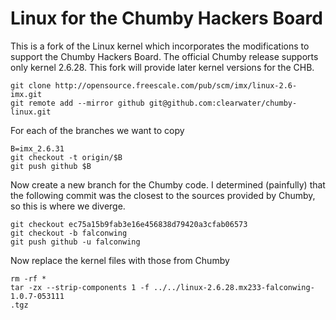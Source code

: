 Linux for the Chumby Hackers Board
==================================

This is a fork of the Linux kernel which incorporates
the modifications to support the Chumby Hackers Board.
The official Chumby release supports only kernel 2.6.28.
This fork will provide later kernel versions for the CHB.

```
git clone http://opensource.freescale.com/pub/scm/imx/linux-2.6-imx.git
git remote add --mirror github git@github.com:clearwater/chumby-linux.git
```

For each of the branches we want to copy
```
B=imx_2.6.31
git checkout -t origin/$B
git push github $B
```

Now create a new branch for the Chumby code.
I determined (painfully) that the following commit
was the closest to the sources provided by Chumby, so
this is where we diverge.

```
git checkout ec75a15b9fab3e16e456838d79420a3cfab06573
git checkout -b falconwing 
git push github -u falconwing
```

Now replace the kernel files with those from Chumby
```
rm -rf *
tar -zx --strip-components 1 -f ../../linux-2.6.28.mx233-falconwing-1.0.7-053111
.tgz
```
